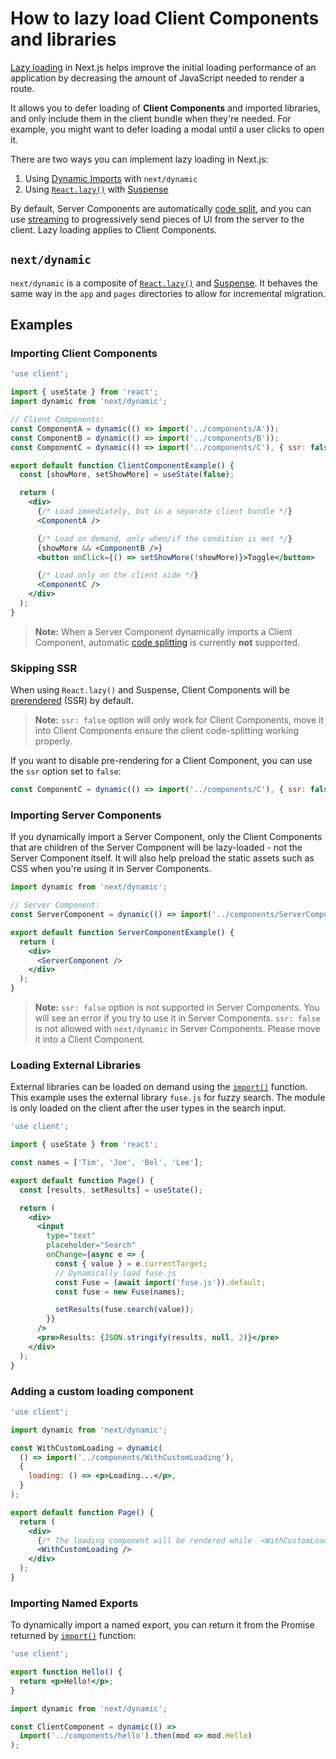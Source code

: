 # How to lazy load Client Components and libraries

[Lazy loading](https://developer.mozilla.org/docs/Web/Performance/Lazy_loading) in Next.js helps improve the initial loading performance of an application by decreasing the amount of JavaScript needed to render a route.

It allows you to defer loading of **Client Components** and imported libraries, and only include them in the client bundle when they're needed. For example, you might want to defer loading a modal until a user clicks to open it.

There are two ways you can implement lazy loading in Next.js:

1. Using [Dynamic Imports](#nextdynamic) with `next/dynamic`
2. Using [`React.lazy()`](https://react.dev/reference/react/lazy) with [Suspense](https://react.dev/reference/react/Suspense)

By default, Server Components are automatically [code split](https://developer.mozilla.org/docs/Glossary/Code_splitting), and you can use [streaming](/docs/app/api-reference/file-conventions/loading.md) to progressively send pieces of UI from the server to the client. Lazy loading applies to Client Components.

## `next/dynamic`

`next/dynamic` is a composite of [`React.lazy()`](https://react.dev/reference/react/lazy) and [Suspense](https://react.dev/reference/react/Suspense). It behaves the same way in the `app` and `pages` directories to allow for incremental migration.

## Examples

### Importing Client Components

```jsx filename="app/page.js"
'use client';

import { useState } from 'react';
import dynamic from 'next/dynamic';

// Client Components:
const ComponentA = dynamic(() => import('../components/A'));
const ComponentB = dynamic(() => import('../components/B'));
const ComponentC = dynamic(() => import('../components/C'), { ssr: false });

export default function ClientComponentExample() {
  const [showMore, setShowMore] = useState(false);

  return (
    <div>
      {/* Load immediately, but in a separate client bundle */}
      <ComponentA />

      {/* Load on demand, only when/if the condition is met */}
      {showMore && <ComponentB />}
      <button onClick={() => setShowMore(!showMore)}>Toggle</button>

      {/* Load only on the client side */}
      <ComponentC />
    </div>
  );
}
```

> **Note:** When a Server Component dynamically imports a Client Component, automatic [code splitting](https://developer.mozilla.org/docs/Glossary/Code_splitting) is currently **not** supported.

### Skipping SSR

When using `React.lazy()` and Suspense, Client Components will be [prerendered](https://github.com/reactwg/server-components/discussions/4) (SSR) by default.

> **Note:** `ssr: false` option will only work for Client Components, move it into Client Components ensure the client code-splitting working properly.

If you want to disable pre-rendering for a Client Component, you can use the `ssr` option set to `false`:

```jsx
const ComponentC = dynamic(() => import('../components/C'), { ssr: false });
```

### Importing Server Components

If you dynamically import a Server Component, only the Client Components that are children of the Server Component will be lazy-loaded - not the Server Component itself.
It will also help preload the static assets such as CSS when you're using it in Server Components.

```jsx filename="app/page.js"
import dynamic from 'next/dynamic';

// Server Component:
const ServerComponent = dynamic(() => import('../components/ServerComponent'));

export default function ServerComponentExample() {
  return (
    <div>
      <ServerComponent />
    </div>
  );
}
```

> **Note:** `ssr: false` option is not supported in Server Components. You will see an error if you try to use it in Server Components.
> `ssr: false` is not allowed with `next/dynamic` in Server Components. Please move it into a Client Component.

### Loading External Libraries

External libraries can be loaded on demand using the [`import()`](https://developer.mozilla.org/docs/Web/JavaScript/Reference/Operators/import) function. This example uses the external library `fuse.js` for fuzzy search. The module is only loaded on the client after the user types in the search input.

```jsx filename="app/page.js"
'use client';

import { useState } from 'react';

const names = ['Tim', 'Joe', 'Bel', 'Lee'];

export default function Page() {
  const [results, setResults] = useState();

  return (
    <div>
      <input
        type="text"
        placeholder="Search"
        onChange={async e => {
          const { value } = e.currentTarget;
          // Dynamically load fuse.js
          const Fuse = (await import('fuse.js')).default;
          const fuse = new Fuse(names);

          setResults(fuse.search(value));
        }}
      />
      <pre>Results: {JSON.stringify(results, null, 2)}</pre>
    </div>
  );
}
```

### Adding a custom loading component

```jsx filename="app/page.js"
'use client';

import dynamic from 'next/dynamic';

const WithCustomLoading = dynamic(
  () => import('../components/WithCustomLoading'),
  {
    loading: () => <p>Loading...</p>,
  }
);

export default function Page() {
  return (
    <div>
      {/* The loading component will be rendered while  <WithCustomLoading/> is loading */}
      <WithCustomLoading />
    </div>
  );
}
```

### Importing Named Exports

To dynamically import a named export, you can return it from the Promise returned by [`import()`](https://developer.mozilla.org/docs/Web/JavaScript/Reference/Operators/import) function:

```jsx filename="components/hello.js"
'use client';

export function Hello() {
  return <p>Hello!</p>;
}
```

```jsx filename="app/page.js"
import dynamic from 'next/dynamic';

const ClientComponent = dynamic(() =>
  import('../components/hello').then(mod => mod.Hello)
);
```
